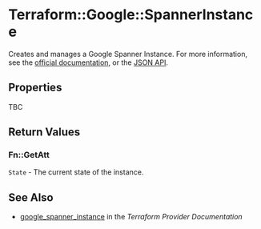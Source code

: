 # Terraform::Google::SpannerInstance

Creates and manages a Google Spanner Instance. For more information, see the [official documentation](https://cloud.google.com/spanner/), or the [JSON API](https://cloud.google.com/spanner/docs/reference/rest/v1/projects.instances).

## Properties

TBC

## Return Values

### Fn::GetAtt

`State` - The current state of the instance.

## See Also

* [google_spanner_instance](https://www.terraform.io/docs/providers/google/r/spanner_instance.html) in the _Terraform Provider Documentation_